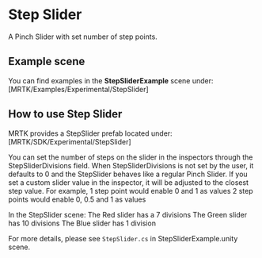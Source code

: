 # Step Slider
A Pinch Slider with set number of step points. 

## Example scene
You can find examples in the **StepSliderExample** scene under:
[MRTK/Examples/Experimental/StepSlider]

## How to use Step Slider
MRTK provides a StepSlider prefab located under: [MRTK/SDK/Experimental/StepSlider]

You can set the number of steps on the slider in the inspectors through the StepSliderDivisions field. 
When StepSliderDivisions is not set by the user, it defaults to 0 and the StepSlider behaves like a regular Pinch Slider.
If you set a custom slider value in the inspector, it will be adjusted to the closest step value.
For example, 1 step point would enable 0 and 1 as values
2 step points would enable 0, 0.5 and 1 as values

In the StepSlider scene:
The Red slider has a 7 divisions
The Green slider has 10 divisions
The Blue slider has 1 division

For more details, please see `StepSlider.cs` in StepSliderExample.unity scene.